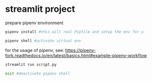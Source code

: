# streamlit project


prepare pipenv environment

```bash
pipenv install #this will real Pipfile and setup the env for u
```

```bash
pipenv shell #activate virtual env
```
for the usage of pipenv, see: https://pipenv-fork.readthedocs.io/en/latest/basics.html#example-pipenv-workflow

```bash
streamlit run script.py
```


```bash
exit #deactivate pipenv shell
```